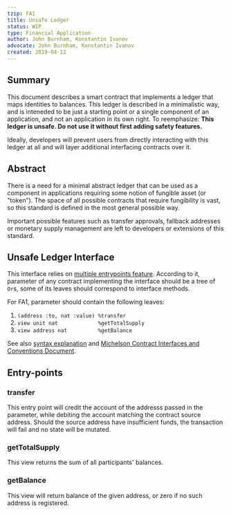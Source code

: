 ```yaml
---
tzip: FA1
title: Unsafe Ledger
status: WIP
type: Financial Application
author: John Burnham, Konstantin Ivanov
advocate: John Burnham, Konstantin Ivanov
created: 2019-04-12
---
```


## Summary

This document describes a smart contract that implements a ledger that maps
identities to balances. This ledger is described in a minimalistic way, and is
inteneded to be just a starting point or a single component of an application,
and not an application in its own right. To reemphasize: **This ledger is
unsafe. Do not use it without first adding safety features.**

Ideally, developers will prevent users from directly interacting with this
ledger at all and will layer additional interfacing contracts over it.

## Abstract

There is a need for a minimal abstract ledger that can be used as a component in
applications requiring some notion of fungible asset (or "token"). The space of
all possible contracts that require fungibility is vast, so this standard is
defined in the most general possible way.

Important possible features such as transfer approvals, fallback addresses or
monetary supply management are left to developers or extensions of this
standard.

## Unsafe Ledger Interface

This interface relies on [multiple entrypoints feature](https://gitlab.com/nomadic-labs/tezos/merge_requests/59). According to it, parameter of any contract implementing the interface should be a tree of `Or`s, some of its leaves should correspond to interface methods.

For FA1, parameter should contain the following leaves:

1. `(address :to, nat :value) %transfer`
2. `view unit nat             %getTotalSupply`
3. `view address nat          %getBalance`

See also [syntax explanation](https://gitlab.com/tzip/tzip/blob/master/A/A1.md#adt-syntax-sugar) and [Michelson Contract Interfaces and Conventions Document](https://gitlab.com/tzip/tzip/blob/master/A/A1.md#view-entry-points).

## Entry-points

### transfer

This entry point will credit the account of the addresss passed in the
parameter, while debiting the account matching the contract source address.
Should the source address have insufficient funds, the transaction will fail and
no state will be mutated.

### getTotalSupply

This view returns the sum of all participants' balances.

### getBalance

This view will return balance of the given address, or zero if no such address
is registered.
